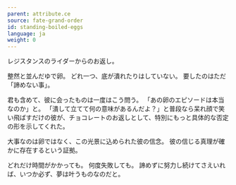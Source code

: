 ```yaml
---
parent: attribute.ce
source: fate-grand-order
id: standing-boiled-eggs
language: ja
weight: 0
---
```


レジスタンスのライダーからのお返し。

整然と並んだゆで卵。
どれ一つ、底が潰れたりはしていない。
要したのはただ「諦めない事」。

君も含めて、彼に会ったものは一度はこう問う。
「あの卵のエピソードは本当なのか」と。
「潰して立てて何の意味があるんだよ？」と普段なら呆れ顔で笑い飛ばすだけの彼が、チョコレートのお返しとして、特別にもっと具体的な否定の形を示してくれた。

大事なのは卵ではなく、この光景に込められた彼の信念。
彼の信じる真理が確かに存在するという証拠。

どれだけ時間がかかっても。
何度失敗しても。
諦めずに努力し続けてさえいれば、いつか必ず、夢は叶うものなのだと。
